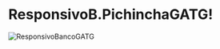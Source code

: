 # ResponsivoB.PichinchaGATG!
![ResponsivoBancoGATG](https://github.com/Alexandratamig1990/ResponsivoB.PichinchaGATG/assets/135934776/1d390f97-66fd-4f3c-974c-8306241ec043)

